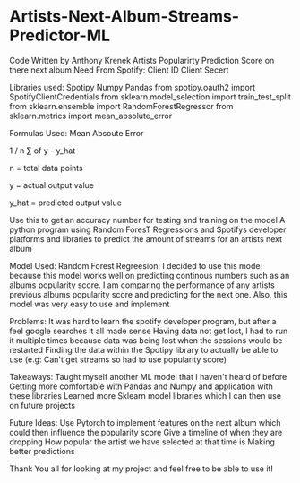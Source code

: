 # Artists-Next-Album-Streams-Predictor-ML
Code Written by Anthony Krenek
Artists Popularirty Prediction Score on there next album
Need From Spotify:
Client ID 
Client Secert 

Libraries used: 
Spotipy 
Numpy 
Pandas
from spotipy.oauth2 import SpotifyClientCredentials
from sklearn.model_selection import train_test_split
from sklearn.ensemble import RandomForestRegressor
from sklearn.metrics import mean_absolute_error

Formulas Used: 
Mean Absoute Error

1 / n ∑ of y - y_hat 

n = total data points 

y = actual output value

y_hat = predicted output value 

Use this to get an accuracy number for testing and training on the model 
A python program using Random ForesT Regressions and Spotifys developer platforms and libraries to predict the amount of streams for an artists next album

Model Used: 
Random Forest Regreesion: 
I decided to use this model because this model works well on predicting continous numbers such as an albums popularity score.
I am comparing the performance of any artists previous albums popularity score and predicting for the next one.
Also, this model was very easy to use and implement

Problems: 
It was hard to learn the spotify developer program, but after a feel google searches it all made sense
Having data not get lost, I had to run it multiple times because data was being lost when the sessions would be restarted
Finding the data within the Spotipy library to actually be able to use (e.g: Can't get streams so had to use popularity score)


Takeaways: 
Taught myself another ML model that I haven't heard of before
Getting more comfortable with Pandas and Numpy and application with these libraries
Learned more Sklearn model libraries which I can then use on future projects

Future Ideas: 
Use Pytorch to implement features on the next album which could then influence the popularity score
Give a timeline of when they are dropping 
How popular the artist we have selected at that time is 
Making better predictions 

Thank You all for looking at my project and feel free to be able to use it! 
